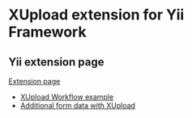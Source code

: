 # XUpload extension for Yii Framework

## Yii extension page
[Extension page](http://www.yiiframework.com/extension/xupload/)


* [XUpload Workflow example](http://www.yiiframework.com/wiki/348/xupload-workflow/)
* [Additional form data with XUpload](http://www.yiiframework.com/wiki/395/additional-form-data-with-xupload/)
